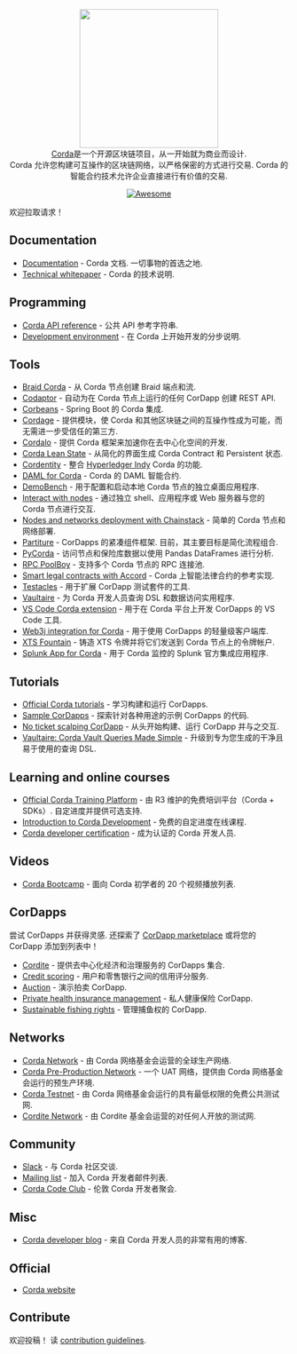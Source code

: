 <div class="github-widget" data-repo="chainstack/awesome-corda"></div>


<div align="center">
  <a href="https://www.corda.net/"><img width="250px" src="https://raw.githubusercontent.com/chainstack/awesome-corda/master/./project_logo.png">
  </a><br />
  <a href="https://www.corda.net/">Corda</a>是一个开源区块链项目，从一开始就为商业而设计.
  <br /> Corda 允许您构建可互操作的区块链网络，以严格保密的方式进行交易.  Corda 的智能合约技术允许企业直接进行有价值的交易.
  <br />

  [![Awesome](https://awesome.re/badge.svg)](https://awesome.re)
</div>


欢迎拉取请求！




## Documentation

- [Documentation](https://docs.corda.net/)  - Corda 文档. 一切事物的首选之地.
- [Technical whitepaper](https://www.r3.com/reports/corda-technical-whitepaper/) - Corda 的技术说明.


## Programming

- [Corda API reference](https://api.corda.net/) - 公共 API 参考字符串.
- [Development environment](https://docs.corda.net/getting-set-up.html#set-up-instructions) - 在 Corda 上开始开发的分步说明.

## Tools

- [Braid Corda](https://gitlab.com/bluebank/braid/tree/master/braid-corda) - 从 Corda 节点创建 Braid 端点和流.
- [Codaptor](https://github.com/180Protocol/codaptor) - 自动为在 Corda 节点上运行的任何 CorDapp 创建 REST API.
- [Corbeans](https://manosbatsis.github.io/corbeans) - Spring Boot 的 Corda 集成.
- [Cordage](https://github.com/LayerXcom/cordage) - 提供模块，使 Corda 和其他区块链之间的互操作性成为可能，而无需进一步受信任的第三方.
- [Cordalo](https://github.com/cordalo-ch) - 提供 Corda 框架来加速你在去中心化空间的开发.
- [Corda Lean State](https://manosbatsis.github.io/corda-lean-state) - 从简化的界面生成 Corda Contract 和 Persistent 状态. 
- [Cordentity](https://github.com/hyperledger-labs/cordentity) - 整合 [Hyperledger Indy](https://www.hyperledger.org/projects/hyperledger-indy) Corda 的功能.
- [DAML for Corda](https://github.com/chainstack/awesome-corda) - Corda 的 DAML 智能合约.
- [DemoBench](https://www.corda.net/demobench/) - 用于配置和启动本地 Corda 节点的独立桌面应用程序.
- [Interact with nodes](https://docs.chainstack.com/operations/corda/tools) - 通过独立 shell、应用程序或 Web 服务器与您的 Corda 节点进行交互.
- [Nodes and networks deployment with Chainstack](https://chainstack.com/corda/) - 简单的 Corda 节点和网络部署.
- [Partiture](https://manosbatsis.github.io/partiture/)  - CorDapps 的紧凑组件框架. 目前，其主要目标是简化流程组合.
- [PyCorda](https://github.com/chainhaus/pycorda) - 访问节点和保险库数据以使用 Pandas DataFrames 进行分析.
- [RPC PoolBoy](https://manosbatsis.github.io/corda-rpc-poolboy/) - 支持多个 Corda 节点的 RPC 连接池.
- [Smart legal contracts with Accord](https://www.accordproject.org/news/smart-legal-contracts-on-corda/) - Corda 上智能法律合约的参考实现.
- [Testacles](https://github.com/manosbatsis/corda-testacles) - 用于扩展 CorDapp 测试套件的工具.
- [Vaultaire](https://manosbatsis.github.io/vaultaire/) - 为 Corda 开发人员查询 DSL 和数据访问实用程序.
- [VS Code Corda extension](https://github.com/corda/vscode-corda) - 用于在 Corda 平台上开发 CorDapps 的 VS Code 工具.
- [Web3j integration for Corda](http://corda.web3j.io/) - 用于使用 CorDapps 的轻量级客户端库.
- [XTS Fountain](https://cordite.foundation/) - 铸造 XTS 令牌并将它们发送到 Corda 节点上的令牌帐户.
- [Splunk App for Corda](https://github.com/splunkdlt/splunk-app-for-corda) - 用于 Corda 监控的 Splunk 官方集成应用程序. 

## Tutorials

- [Official Corda tutorials](https://docs.corda.net/tutorials-index.html) - 学习构建和运行 CorDapps.
- [Sample CorDapps](https://github.com/corda/samples/) - 探索针对各种用途的示例 CorDapps 的代码.
- [No ticket scalping CorDapp](https://docs.chainstack.com/tutorials/no-ticket-scalping-cordapp-on-corda) - 从头开始​​构建、运行 CorDapp 并与之交互.
- [Vaultaire: Corda Vault Queries Made Simple](https://medium.com/@manosbatsis/vaultaire-corda-vault-queries-made-simple-d13db4147298) - 升级到专为您生成的干净且易于使用的查询 DSL.


## Learning and online courses

- [Official Corda Training Platform](https://training.corda.net/)  - 由 R3 维护的免费培训平台（Corda + SDKs）. 自定进度并提供可选支持.
- [Introduction to Corda Development](https://www.udemy.com/course/corda-development/) - 免费的自定进度在线课程.
- [Corda developer certification](https://www.r3.com/training-and-certification/) - 成为认证的 Corda 开发人员.


## Videos

- [Corda Bootcamp](https://www.youtube.com/playlist?list=PLi1PppB3-YrVq5Qy_RM9Qidq0eh-nL11N) - 面向 Corda 初学者的 20 个视频播放列表.


## CorDapps

尝试 CorDapps 并获得灵感. 还探索了 [CorDapp marketplace](https://marketplace.r3.com/) 或将您的 CorDapp 添加到列表中！

- [Cordite](https://gitlab.com/cordite/cordite) - 提供去中心化经济和治理服务的 CorDapps 集合.
- [Credit scoring](https://github.com/rafaelazeredo/creditbank) - 用户和零售银行之间的信用评分服务.
- [Auction](https://github.com/ashutoshmeher-r3/auction-cordapp) - 演示拍卖 CorDapp.
- [Private health insurance management](https://github.com/corda-codeclub/marge) - 私人健康保险 CorDapp.
- [Sustainable fishing rights](https://github.com/joeldudleyr3/olive-oyl) - 管理捕鱼权的 CorDapp.

## Networks

- [Corda Network](https://corda.network/) - 由 Corda 网络基金会运营的全球生产网络.
- [Corda Pre-Production Network](https://corda.network/participation/preprod.html) - 一个 UAT 网络，提供由 Corda 网络基金会运行的预生产环境.
- [Corda Testnet](https://docs.corda.net/corda-testnet-intro.html) - 由 Corda 网络基金会运行的具有最低权限的免费公共测试网.
- [Cordite Network](https://cordite.foundation/) - 由 Cordite 基金会运营的对任何人开放的测试网.


## Community

- [Slack](http://slack.corda.net/) - 与 Corda 社区交谈.
- [Mailing list](https://groups.io/g/corda-dev) - 加入 Corda 开发者邮件列表.
- [Corda Code Club](https://www.meetup.com/Corda-Code-Club/) - 伦敦 Corda 开发者聚会.


## Misc

- [Corda developer blog](https://lankydan.dev) - 来自 Corda 开发人员的非常有用的博客.


## Official

- [Corda website](https://www.corda.net/)


## Contribute

欢迎投稿！ 读 [contribution guidelines](https://github.com/chainstack/awesome-corda/blob/master/CONTRIBUTING.md).
